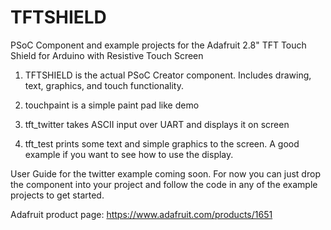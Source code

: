 TFTSHIELD
=========

PSoC Component and example projects for the Adafruit 2.8" TFT Touch Shield for Arduino with Resistive Touch Screen

1. TFTSHIELD is the actual PSoC Creator component. Includes drawing, text, graphics, and touch functionality.

2. touchpaint is a simple paint pad like demo

3. tft_twitter takes ASCII input over UART and displays it on screen

4. tft_test prints some text and simple graphics to the screen. A good example if you want to see how to use the display.

User Guide for the twitter example coming soon. For now you can just drop the component into your project and follow the code in any of the example projects to get started.

Adafruit product page: https://www.adafruit.com/products/1651